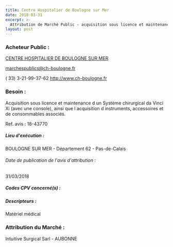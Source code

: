 ```yaml
---
title: Centre Hospitalier de Boulogne sur Mer
date: 2018-03-31
excerpt: >-
  Attribution de Marché Public - acquisition sous licence et maintenance d'un système chirurgical da vinci xi (avec une console), ainsi que l'acquisition d'instruments, accessoires et de consommables associés.
layout: post
---
```


### Acheteur Public : 
<a href="/acheteur-138/siren-266209402"> CENTRE HOSPITALIER DE BOULOGNE SUR MER</a><br/>



marchespublics@ch-boulogne.fr

( 33) 3-21-99-37-62
http://www.ch-boulogne.fr
### Besoin :

Acquisition sous licence et maintenance d un Système chirurgical da Vinci Xi (avec une console), ainsi que l acquisition d instruments, accessoires et de consommables associés.

Ref. avis : 18-43770


##### Lieu d'exécution :

BOULOGNE SUR MER - Département 62 - Pas-de-Calais

###### Date de publication de l'avis d'attribution : 
31/03/2018

##### Codes CPV concerné(s) :

##### Descripteurs :
Matériel médical <br/>

### Attribution du Marché :
Intuitive Surgical Sarl -   AUBONNE <br/>
